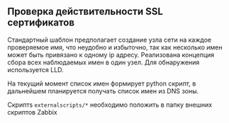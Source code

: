 ## Проверка действительности SSL сертификатов
Стандартный шаблон предполагает создание узла сети на каждое проверяемое имя, что неудобно и избыточно, так как несколько имен может быть привязано к одному ip адресу.
Реализована концепция сбора всех наблюдаемых имен в один узел. Для обнаружения используется LLD.

На текущий момент список имен формирует python скрипт, в дальнейшем планируется получать список имен из DNS зоны.

Cкриптs `externalscripts/*` необходимо положить в папку внешних скриптов Zabbix 
